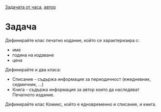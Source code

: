 [Задачата от часа](https://drive.google.com/file/d/1BW-Uc80Tuliw-kHGspkO3IgflqINND1m/view?usp=sharing), 
[автор](https://github.com/Angeld55)


# Задача
Дефинирайте клас печатно издание, който се характеризира с:
- име
- година на издаване
- цена

Дефинирайте и два класа: 
- Списание - съдържа информация за периодичност (ежедневник, седмичник, ...)
- Книга - съдържа информация за автор
които да наследяват Печатното издание.

Дефинирайте клас Комикс, който е едновременно и списание, и книга.
